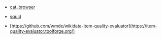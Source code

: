 
* [cat_browser](https://ws-cat-browser.toolforge.org)
* [squid](https://sqid.toolforge.org/#/)

* [https://github.com/wmde/wikidata-item-quality-evaluator](https://item-quality-evaluator.toolforge.org/)


